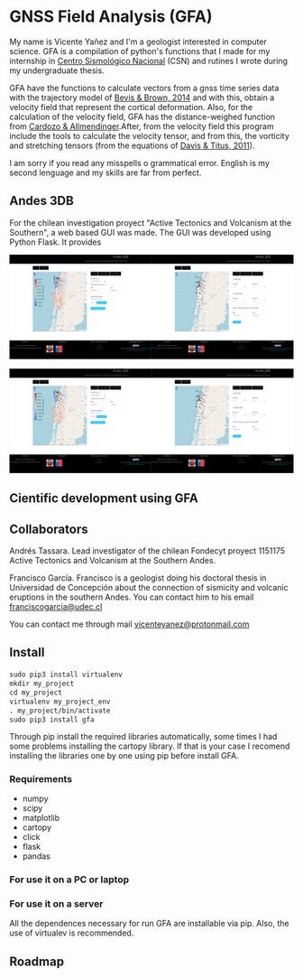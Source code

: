 # GNSS Field Analysis (GFA)

My name is Vicente Yañez and I'm a geologist interested in computer science. GFA is a compilation of python's functions that I made for my internship in [Centro Sismológico Nacional](http://www.sismologia.cl/) (CSN) and rutines I wrote during my undergraduate thesis.

GFA have the functions to calculate vectors from a gnss time series data with the trajectory model of [Bevis & Brown, 2014](https://link.springer.com/article/10.1007/s00190-013-0685-5) and with this, obtain a velocity field that represent the cortical deformation. Also, for the calculation of the velocity field, GFA has the distance-weighed function from [Cardozo & Allmendinger](http://www.sciencedirect.com/science/article/pii/S0098300408002410).After, from the velocity field this program include the tools to calculate the velocity tensor, and from this, the vorticity and stretching tensors (from the equations of [Davis & Titus, 2011](http://www.joshuadavis.us/teaching/2013fcomps/davistitus2011.pdf)).

I am sorry if you read any misspells o grammatical error. English is my second lenguage and my skills are far from perfect.

## Andes 3DB
For the chilean investigation proyect "Active Tectonics and Volcanism at the Southern", a web based GUI was made. The GUI was developed using Python Flask. It provides

![alt text](https://github.com/VicenteYanez/GFA/blob/develop/static/images/homepage.png?raw=true)

![alt text](https://github.com/VicenteYanez/GFA/blob/develop/static/images/homepage.png?raw=true)

## Cientific development using GFA

## Collaborators
Andrés Tassara. Lead investigator of the chilean Fondecyt proyect 1151175 Active Tectonics and Volcanism at the Southern Andes.

Francisco García. Francisco is a geologist doing his doctoral thesis in Universidad de Concepción about the connection of sismicity and volcanic eruptions in the southern Andes. You can contact him to his email franciscogarcia@udec.cl

You can contact me through mail vicenteyanez@protonmail.com

## Install
```
sudo pip3 install virtualenv
mkdir my_project
cd my_project
virtualenv my_project_env
. my_project/bin/activate
sudo pip3 install gfa
```
Through pip install the required libraries automatically, some times I had some problems installing the cartopy library. If that is your case I recomend installing the libraries one by one using pip before install GFA.
### Requirements
* numpy
* scipy
* matplotlib
* cartopy
* click
* flask
* pandas
### For use it on a PC or laptop

### For use it on a server
All the dependences necessary for run GFA are installable via pip. Also, the use of virtualev is recommended.



## Roadmap
